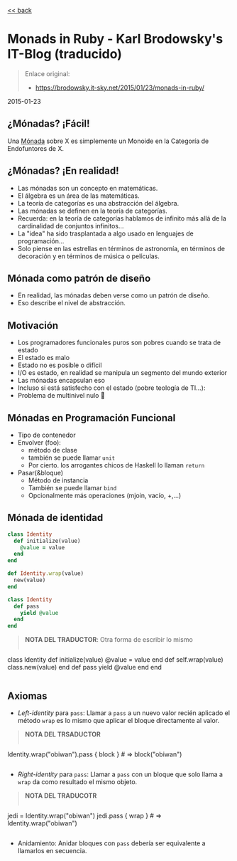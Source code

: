 [<< back](../../../README.md)

# Monads in Ruby - Karl Brodowsky's IT-Blog (traducido)

> Enlace original:
> * https://brodowsky.it-sky.net/2015/01/23/monads-in-ruby/

2015-01-23

## ¿Mónadas? ¡Fácil!

Una [Mónada](https://es.wikipedia.org/wiki/M%C3%B3nada_(programaci%C3%B3n_funcional)) sobre X es simplemente un Monoide en la Categoría de Endofuntores de X.

## ¿Mónadas? ¡En realidad!

* Las mónadas son un concepto en matemáticas.
* El álgebra es un área de las matemáticas.
* La teoría de categorías es una abstracción del álgebra.
* Las mónadas se definen en la teoría de categorías.
* Recuerda: en la teoría de categorías hablamos de infinito más allá de la cardinalidad de conjuntos infinitos...
* La "idea" ha sido trasplantada a algo usado en lenguajes de programación...
* Solo piense en las estrellas en términos de astronomía, en términos de decoración y en términos de música o películas.

## Mónada como patrón de diseño

* En realidad, las mónadas deben verse como un patrón de diseño.
* Eso describe el nivel de abstracción.

## Motivación

* Los programadores funcionales puros son pobres cuando se trata de estado
* El estado es malo
* Estado no es posible o difícil
* I/O es estado, en realidad se manipula un segmento del mundo exterior
* Las mónadas encapsulan eso
* Incluso si está satisfecho con el estado (pobre teología de TI...):
* Problema de multinivel nulo 🙁

## Mónadas en Programación Funcional

* Tipo de contenedor
* Envolver (foo):
    * método de clase
    * también se puede llamar `unit`
    * Por cierto. los arrogantes chicos de Haskell lo llaman `return`
* Pasar(&bloque)
    * Método de instancia
    * También se puede llamar `bind`
    * Opcionalmente más operaciones (mjoin, vacío, +,…)

## Mónada de identidad

```ruby
class Identity
  def initialize(value)
    @value = value
  end
end

def Identity.wrap(value)
  new(value)
end

class Identity
  def pass
    yield @value
  end
end
```

> **NOTA DEL TRADUCTOR**:
> Otra forma de escribir lo mismo
> ```ruby
class Identity
  def initialize(value)
    @value = value
  end
  def self.wrap(value)
    class.new(value)
  end
  def pass
    yield @value
  end
end
> ```

## Axiomas

* _Left-identity_ para `pass`: Llamar a `pass` a un nuevo valor recién aplicado el método `wrap` es lo mismo que aplicar el bloque directamente al valor.

> **NOTA DEL TRSADUCTOR**
> ```ruby
Identity.wrap("obiwan").pass { block } # => block("obiwan")
> ```

* _Right-identity_ para `pass`: Llamar a `pass` con un bloque que solo llama a `wrap` da como resultado el mismo objeto.

> **NOTA DEL TRADUCOTR**
> ```ruby
jedi = Identity.wrap("obiwan")
jedi.pass { wrap } # => Identity.wrap("obiwan")
> ```

* Anidamiento: Anidar bloques con `pass` debería ser equivalente a llamarlos en secuencia.
